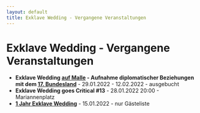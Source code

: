 ```yaml
---
layout: default
title: Exklave Wedding - Vergangene Veranstaltungen
---
```


# Exklave Wedding - Vergangene Veranstaltungen

- **Exklave Wedding [auf Malle](https://www.youtube.com/watch?v=C8G5MP4ZU4M) - Aufnahme
diplomatischer Beziehungen mit dem [17. Bundesland](https://www.instagram.com/explore/tags/exklaveaufmalle/)** - 29.01.2022 - 12.02.2022 - ausgebucht
- **Exklave Wedding goes Critical #13** - 28.01.2022 20:00 - Mariannenplatz
- **[1 Jahr Exklave Wedding](/1-jahr)** - 15.01.2022 - nur Gästeliste
